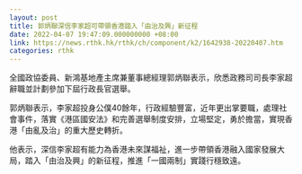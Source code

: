 ```yaml
---
layout: post
title: 郭炳聯深信李家超可帶領香港踏入「由治及興」新征程
date: 2022-04-07 19:47:09.000000000 +08:00
link: https://news.rthk.hk/rthk/ch/component/k2/1642938-20220407.htm
categories: rthk
---
```


全國政協委員、新鴻基地產主席兼董事總經理郭炳聯表示，欣悉政務司司長李家超辭職並計劃參加下屆行政長官選舉。

郭炳聯表示，李家超投身公僕40餘年，行政經驗豐富，近年更出掌要職，處理社會事件，落實《港區國安法》和完善選舉制度安排，立場堅定，勇於擔當，實現香港「由亂及治」的重大歷史轉折。

他表示，深信李家超有能力為香港未來謀福祉，進一步帶領香港融入國家發展大局，踏入「由治及興」的新征程，推進「一國兩制」實踐行穩致遠。
